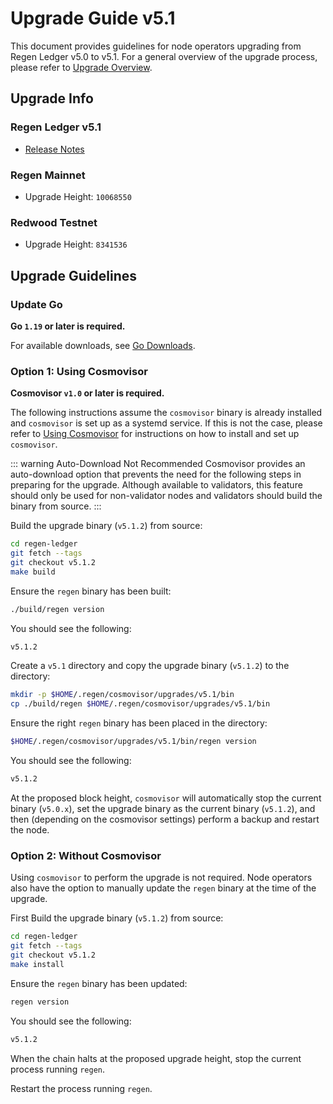 # Upgrade Guide v5.1

This document provides guidelines for node operators upgrading from Regen Ledger v5.0 to v5.1. For a general overview of the upgrade process, please refer to [Upgrade Overview](README.md).

## Upgrade Info

### Regen Ledger v5.1

- [Release Notes](https://github.com/RegenNetwork/regen-ledger/releases/tag/v5.1.0)

### Regen Mainnet

- Upgrade Height: `10068550`

### Redwood Testnet

- Upgrade Height: `8341536`

## Upgrade Guidelines

### Update Go

**Go `1.19` or later is required.**

For available downloads, see [Go Downloads](https://go.dev/dl/).

### Option 1: Using Cosmovisor

**Cosmovisor `v1.0` or later is required.**

The following instructions assume the `cosmovisor` binary is already installed and `cosmovisor` is set up as a systemd service. If this is not the case, please refer to [Using Cosmovisor](../get-started/using-cosmovisor.md) for instructions on how to install and set up `cosmovisor`.

::: warning Auto-Download Not Recommended
Cosmovisor provides an auto-download option that prevents the need for the following steps in preparing for the upgrade. Although available to validators, this feature should only be used for non-validator nodes and validators should build the binary from source.
:::

Build the upgrade binary (`v5.1.2`) from source:

```bash
cd regen-ledger
git fetch --tags
git checkout v5.1.2
make build
```

Ensure the `regen` binary has been built:

```bash
./build/regen version
```

You should see the following:

```bash
v5.1.2
```

Create a `v5.1` directory and copy the upgrade binary (`v5.1.2`) to the directory:

```bash
mkdir -p $HOME/.regen/cosmovisor/upgrades/v5.1/bin
cp ./build/regen $HOME/.regen/cosmovisor/upgrades/v5.1/bin
```
Ensure the right `regen` binary has been placed in the directory:

```bash
$HOME/.regen/cosmovisor/upgrades/v5.1/bin/regen version
```

You should see the following:

```bash
v5.1.2
```

At the proposed block height, `cosmovisor` will automatically stop the current binary (`v5.0.x`), set the upgrade binary as the current binary (`v5.1.2`), and then (depending on the cosmovisor settings) perform a backup and restart the node.

### Option 2: Without Cosmovisor

Using `cosmovisor` to perform the upgrade is not required. Node operators also have the option to manually update the `regen` binary at the time of the upgrade.

First Build the upgrade binary (`v5.1.2`) from source:

```bash
cd regen-ledger
git fetch --tags
git checkout v5.1.2
make install
```

Ensure the `regen` binary has been updated:

```bash
regen version
```

You should see the following:

```bash
v5.1.2
```

When the chain halts at the proposed upgrade height, stop the current process running `regen`.

Restart the process running `regen`.
